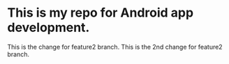 # This is my repo for Android app development.  
This is the change for feature2 branch.
This is the 2nd change for feature2 branch.